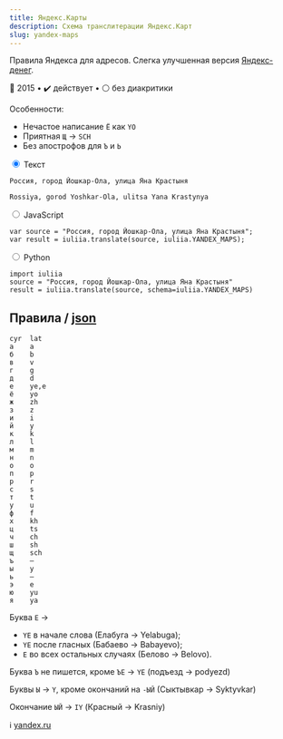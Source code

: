 ```yaml
---
title: Яндекс.Карты
description: Схема транслитерации Яндекс.Карт
slug: yandex-maps
---
```


Правила Яндекса для адресов. Слегка улучшенная версия [Яндекс-денег](/yandex-money).

📅 2015 • ✔️ действует • ⚪ без диакритики

Особенности:

-   Нечастое написание `Ё` как `YO`
-   Приятная `Щ` → `SCH`
-   Без апострофов для `Ъ` и `Ь`

<div class="tabs">
<input name="tabs" type="radio" id="text" checked="checked" class="input"/>
<label for="text" class="label"><span>Текст</span></label>
<div class="panel pre-group">
<pre data-ref="source" contenteditable="true" class="editable"><code>Россия, город Йошкар-Ола, улица Яна Крастыня</code></pre>
<pre data-ref="target" data-schema="yandex_maps"><code>Rossiya, gorod Yoshkar-Ola, ulitsa Yana Krastynya</code></pre>
</div>

<input name="tabs" type="radio" id="js" class="input"/>
<label for="js" class="label"><span>JavaScript</span></label>
<pre class="panel"><code>var source = "Россия, город Йошкар-Ола, улица Яна Крастыня";
var result = iuliia.translate(source, iuliia.YANDEX_MAPS);</code></pre>

<input name="tabs" type="radio" id="python" class="input"/>
<label for="python" class="label"><span>Python</span></label>
<pre class="panel"><code>import iuliia
source = "Россия, город Йошкар-Ола, улица Яна Крастыня"
result = iuliia.translate(source, schema=iuliia.YANDEX_MAPS)</code></pre>
</div>

## Правила / [json](https://github.com/nalgeon/iuliia/blob/master/yandex_maps.json)

```
cyr  lat
а    a
б    b
в    v
г    g
д    d
е    ye,e
ё    yo
ж    zh
з    z
и    i
й    y
к    k
л    l
м    m
н    n
о    o
п    p
р    r
с    s
т    t
у    u
ф    f
х    kh
ц    ts
ч    ch
ш    sh
щ    sch
ъ    —
ы    y
ь    —
э    e
ю    yu
я    ya
```

Буква `Е` →

-   `YE` в начале слова (Елабуга → Yelabuga);
-   `YE` после гласных (Бабаево → Babayevo);
-   `E` во всех остальных случаях (Белово → Belovo).

Буква `Ъ` не пишется, кроме `ЪЕ` → `YE` (подъезд → podyezd)

Буквы `Ы` → `Y`, кроме окончаний на `-ЫЙ` (Сыктывкар → Syktyvkar)

Окончание `ЫЙ` → `IY` (Красный → Krasniy)

ℹ️ [yandex.ru](https://yandex.ru/support/nmaps/app_transliteration.html)

